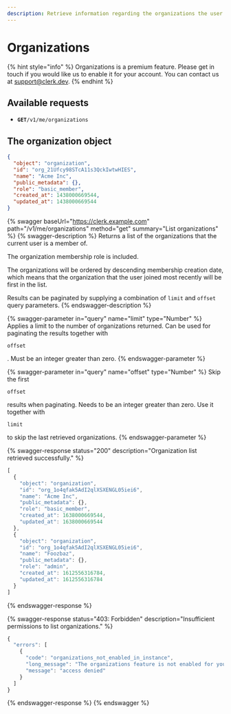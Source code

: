 ```yaml
---
description: Retrieve information regarding the organizations the user is a member of.
---
```


# Organizations

{% hint style="info" %}
Organizations is a premium feature. Please get in touch if you would like us to enable it for your account. You can contact us at [support@clerk.dev](mailto:support@clerk.dev).
{% endhint %}

## Available requests

* **`GET`**`/v1/me/organizations`

## The organization object

```json
{
  "object": "organization",
  "id": "org_21Ufcy98STcA11s3QckIwtwHIES",
  "name": "Acme Inc",
  "public_metadata": {},
  "role": "basic_member",
  "created_at": 1438000669544,
  "updated_at": 1438000669544
}
```

{% swagger baseUrl="https://clerk.example.com" path="/v1/me/organizations" method="get" summary="List organizations" %}
{% swagger-description %}
Returns a list of the organizations that the current user is a member of.&#x20;

The organization membership role is included.

The organizations will be ordered by descending membership creation date, which means that the organization that the user joined most recently will be first in the list.

Results can be paginated by supplying a combination of `limit` and `offset` query parameters.
{% endswagger-description %}

{% swagger-parameter in="query" name="limit" type="Number" %}
Applies a limit to the number of organizations returned. Can be used for paginating the results together with 

`offset`

. Must be an integer greater than zero.
{% endswagger-parameter %}

{% swagger-parameter in="query" name="offset" type="Number" %}
Skip the first 

`offset`

 results when paginating. Needs to be an integer greater than zero. Use it together with 

`limit`

 to skip the last retrieved organizations.
{% endswagger-parameter %}

{% swagger-response status="200" description="Organization list retrieved successfully." %}
```javascript
[
  {
    "object": "organization",
    "id": "org_1o4qfak5AdI2qlXSXENGL05iei6",
    "name": "Acme Inc",
    "public_metadata": {},
    "role": "basic_member",
    "created_at": 1638000669544,
    "updated_at": 1638000669544
  },
  {
    "object": "organization",
    "id": "org_1o4qfak5AdI2qlXSXENGL05iei6",
    "name": "Foozbaz",
    "public_metadata": {},
    "role": "admin",
    "created_at": 1612556316784,
    "updated_at": 1612556316784
  }
]
```
{% endswagger-response %}

{% swagger-response status="403: Forbidden" description="Insufficient permissions to list organizations." %}
```javascript
{
  "errors": [
    {
      "code": "organizations_not_enabled_in_instance",
      "long_message": "The organizations feature is not enabled for your instance. If you want to try it out, contact us at support@clerk.dev.",
      "message": "access denied"
    }
  ]
}
```
{% endswagger-response %}
{% endswagger %}

